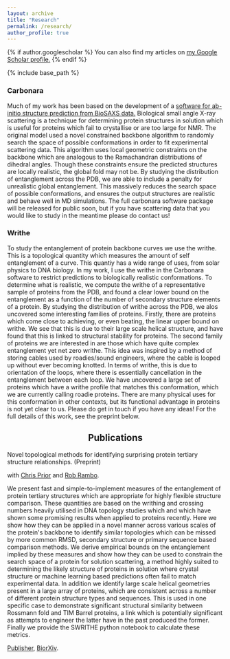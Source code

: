 ```yaml
---
layout: archive
title: "Research"
permalink: /research/
author_profile: true
---
```


{% if author.googlescholar %}
  You can also find my articles on <u><a href="{{author.googlescholar}}">my Google Scholar profile</a>.</u>
{% endif %}

{% include base_path %}

<script
  src="https://code.jquery.com/jquery-3.4.1.min.js"
  integrity="sha256-CSXorXvZcTkaix6Yvo6HppcZGetbYMGWSFlBw8HfCJo="
  crossorigin="anonymous"></script>

<link rel="stylesheet" href="{{ site.baseurl }}/assets/vallenato/vallenato.css">
<script src='https://cdnjs.cloudflare.com/ajax/libs/mathjax/2.7.5/latest.js?config=TeX-MML-AM_CHTML' async></script>
<script src="{{ site.baseurl }}/assets/vallenato/vallenato.js"></script>


<h3>Carbonara</h3>
<p>
	Much of my work has been based on the development of a <a href="https://pubs.acs.org/doi/10.1021/acs.jctc.9b01010">software for ab-initio structure prediction from BioSAXS data.</a> Biological small angle X-ray scattering is a technique for determining protein structures in solution which is useful for proteins which fail to crystallise or are too large for NMR. The original model used a novel constrained backbone algorithm to randomly search the space of possible conformations in order to fit experimental scattering data. This algorithm uses local geometric constraints on the backbone which are analogous to the Ramachandran distributions of dihedral angles. Though these constraints ensure the predicted structures are locally realistic, the global fold may not be. By studying the distribution of entanglement across the PDB, we are able to include a penalty for unrealistic global entanglement. This massively reduces the search space of possible conformations, and ensures the output structures are realistic and behave well in MD simulations. The full carbonara software package will be released for public soon, but if you have scattering data that you would like to study in the meantime please do contact us!
</p>

<h3>Writhe</h3>
<p>
	To study the entanglement of protein backbone curves we use the writhe. This is a topological quantity which measures the amount of self entanglement of a curve. This quantiy has a wide range of uses, from solar physics to DNA biology. In my work, I use the writhe in the Carbonara software to restrict predictions to biologically realistic conformations. To determine what is realistic, we compute the writhe of a representative sample of proteins from the PDB, and found a clear lower bound on the entanglement as a function of the number of secondary structure elements of a protein. By studying the distribution of writhe across the PDB, we alos uncovered some interesting families of proteins. Firstly, there are proteins which come close to achieving, or even beating, the linear upper bound on writhe. We see that this is due to their large scale helical structure, and have found that this is linked to structural stability for proteins. The second family of proteins we are interested in are those which have quite complex entanglement yet net zero writhe. This idea was inspired by a method of storing cables used by roadies/sound engineers, where the cable is looped up without ever becoming knotted. In terms of writhe, this is due to orientation of the loops, where there is essentially cancellation in the entanglement between each loop. We have uncovered a large set of proteins which have a writhe profile that matches this conformation, which we are currently calling roadie proteins. There are many physical uses for this conformation in other contexts, but its functional advantage in proteins is not yet clear to us. Please do get in touch if you have any ideas! For the full details of this work, see the preprint below.
</p>
<div class="vallenato">
<h2 style="text-align: center;">Publications</h2>
<div class="vallenato-header" id="su2_center_vortices">
Novel topological methods for identifying surprising protein tertiary structure relationships. (Preprint)
</div><!--/.vallenato-header-->
	
<div class="vallenato-content">
<p>with <a href="[[https://sites.google.com/view/jeffreygiansiracusa/home](https://www.maths.dur.ac.uk/users/christopher.prior/)](https://www.maths.dur.ac.uk/users/christopher.prior/)">Chris Prior</a> and <a href="[[http://pyweb.swan.ac.uk/~pybl/](https://www.diamond.ac.uk/Instruments/Soft-Condensed-Matter/small-angle/B21/Staff/Robert-Rambo.html)](https://www.diamond.ac.uk/Instruments/Soft-Condensed-Matter/small-angle/B21/Staff/Robert-Rambo.html)">Rob Rambo</a>.</p>

<p>We present fast and simple-to-implement measures of the entanglement of protein tertiary structures which are appropriate for highly flexible structure comparison. These quantities are based on the writhing and crossing numbers heavily utilised in DNA topology studies which and which have shown some promising results when applied to proteins recently. Here we show how they can be applied in a novel manner across various scales of the protein's backbone to identify similar topologies which can be missed by more common RMSD, secondary structure or primary sequence based comparison methods. We derive empirical bounds on the entanglement implied by these measures and show how they can be used to constrain the search space of a protein for solution scattering, a method highly suited to determining the likely structure of proteins in solution where crystal structure or machine learning based predictions often fail to match experimental data. In addition we identify large scale helical geometries present in a large array of proteins, which are consistent across a number of different protein structure types and sequences. This is used in one specific case to demonstrate significant structural similarity between Rossmann fold and TIM Barrel proteins, a link which is potentially significant as attempts to engineer the latter have in the past produced the former. Finally we provide the SWRITHE python notebook to calculate these metrics.
</p>
<p><a href="">Publisher</a>, <a href="https://www.biorxiv.org/content/10.1101/2023.06.09.544297v1">BiorXiv</a>.</p>
</div><!--/.vallenato-content-->
</div><!--/.vallenato-->

<script>
$(document).ready(function() {
	vallenato();
});
</script>
